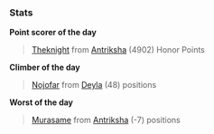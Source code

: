 

### Stats

**Point scorer of the day**
>[Theknight](/#/character/Antriksha/135676) from [Antriksha](/#/ranking/Antriksha)  (4902) Honor Points


**Climber of the day**
>[Nojofar](/#/character/Deyla/140946) from [Deyla](/#/ranking/Deyla)  (48) positions


**Worst of the day**
>[Murasame](/#/character/Antriksha/745620) from [Antriksha](/#/ranking/Antriksha)  (-7) positions


